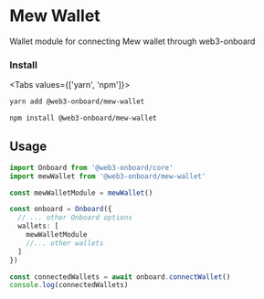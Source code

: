 # Mew Wallet

Wallet module for connecting Mew wallet through web3-onboard

### Install

<Tabs values={['yarn', 'npm']}>
<TabPanel value="yarn">

```sh copy
yarn add @web3-onboard/mew-wallet
```

  </TabPanel>
  <TabPanel value="npm">

```sh copy
npm install @web3-onboard/mew-wallet
```

  </TabPanel>
</Tabs>

## Usage

```typescript
import Onboard from '@web3-onboard/core'
import mewWallet from '@web3-onboard/mew-wallet'

const mewWalletModule = mewWallet()

const onboard = Onboard({
  // ... other Onboard options
  wallets: [
    mewWalletModule
    //... other wallets
  ]
})

const connectedWallets = await onboard.connectWallet()
console.log(connectedWallets)
```
